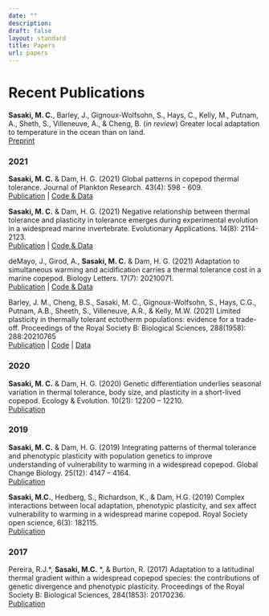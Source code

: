 ```yaml
---
date: ""
description: 
draft: false
layout: standard
title: Papers
url: papers
---
```


# Recent Publications

**Sasaki, M. C.**, Barley, J., Gignoux-Wolfsohn, S., Hays, C., Kelly, M., Putnam, A., Sheth, S., Villeneuve, A., & Cheng, B. (*in review*) Greater local adaptation to temperature in the ocean than on land.   
[Preprint](https://www.researchsquare.com/article/rs-987225/v1)   

### 2021 
**Sasaki, M. C.** & Dam, H. G. (2021) Global patterns in copepod thermal tolerance. Journal of Plankton Research. 43(4): 598 - 609.   
[Publication](https://doi.org/10.1093/plankt/fbab044) | [Code & Data](https://figshare.com/articles/dataset/Global_Patterns_in_Copepod_Thermal_Tolerance/14776371/2) 

**Sasaki, M. C.** & Dam, H. G. (2021) Negative relationship between thermal tolerance and plasticity in tolerance emerges during experimental evolution in a widespread marine invertebrate. Evolutionary Applications. 14(8): 2114-2123.  
[Publication](https://doi.org/10.1111/eva.13270) | [Code & Data](https://doi.org/10.5061/dryad.15dv41nxr)   

deMayo, J., Girod, A., **Sasaki, M. C.** & Dam, H. G. (2021) Adaptation to simultaneous warming and acidification carries a thermal tolerance cost in a marine copepod. Biology Letters. 17(7): 20210071.   
[Publication](https://doi.org/10.1098/rsbl.2021.0071)  | [Code & Data](https://doi.org/10.5281/zenodo.4480338)

Barley, J. M., Cheng, B.S., Sasaki, M. C., Gignoux-Wolfsohn, S., Hays, C.G., Putnam, A.B., Sheeth, S., Villeneuve, A.R., & Kelly, M.W. (2021) Limited plasticity in thermally tolerant ectotherm populations: evidence for a trade-off. Proceedings of the Royal Society B: Biological Sciences, 288(1958): 288:20210765   
[Publication](https://doi.org/10.1098/rspb.2021.0765) | [Code](https://github.com/jmbarley1/plasticity) | [Data](https://doi.org/10.5061/dryad.zs7h44j8z)   

### 2020 
**Sasaki, M. C.** & Dam, H. G. (2020) Genetic differentiation underlies seasonal variation in thermal tolerance, body size, and plasticity in a short-lived copepod. Ecology & Evolution. 10(21): 12200 – 12210.  
[Publication](https://doi.org/10.1002/ece3.6851) 

### 2019
**Sasaki, M. C.** & Dam, H. G. (2019) Integrating patterns of thermal tolerance and phenotypic plasticity with population genetics to improve understanding of vulnerability to warming in a widespread copepod. Global Change Biology. 25(12): 4147 – 4164.   
[Publication](https://doi.org/10.1111/gcb.14811) 

**Sasaki, M.C.**, Hedberg, S., Richardson, K., & Dam, H.G. (2019) Complex interactions between local adaptation, phenotypic plasticity, and sex affect vulnerability to warming in a widespread marine copepod. Royal Society open science, 6(3): 182115.   
[Publication](https://doi.org/10.1098/rsos.182115) 

### 2017    
Pereira, R.J.*, **Sasaki, M.C.** *, & Burton, R. (2017) Adaptation to a latitudinal thermal gradient within a widespread copepod species: the contributions of genetic divergence and phenotypic plasticity. Proceedings of the Royal Society B: Biological Sciences, 284(1853): 20170236.   
[Publication](https://doi.org/10.1098/rspb.2017.0236)   